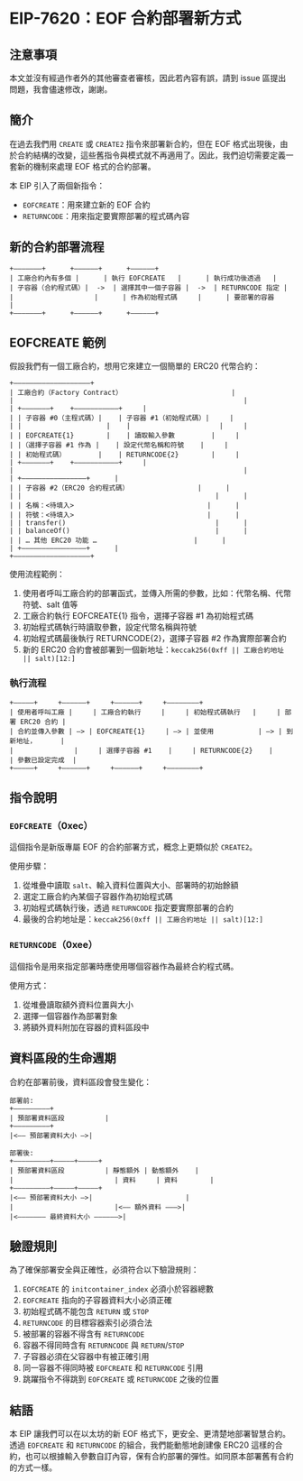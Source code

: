 # EIP-7620：EOF 合約部署新方式

## 注意事項

本文並沒有經過作者外的其他審查者審核，因此若內容有誤，請到 issue 區提出問題，我會儘速修改，謝謝。

## 簡介

在過去我們用 `CREATE` 或 `CREATE2` 指令來部署新合約，但在 EOF 格式出現後，由於合約結構的改變，這些舊指令與模式就不再適用了。因此，我們迫切需要定義一套新的機制來處理 EOF 格式的合約部署。

本 EIP 引入了兩個新指令：

- `EOFCREATE`：用來建立新的 EOF 合約
- `RETURNCODE`：用來指定要實際部署的程式碼內容

## 新的合約部署流程

```console
+—————––+      +——————+      +——————+
| 工廠合約內有多個 |      | 執行 EOFCREATE   |      | 執行成功後透過   |
| 子容器（合約程式碼）|  ->  | 選擇其中一個子容器 |  ->  | RETURNCODE 指定 |
|                    |      | 作為初始程式碼     |      | 要部署的容器     |
+—————––+      +——————+      +——————+
```

## EOFCREATE 範例

假設我們有一個工廠合約，想用它來建立一個簡單的 ERC20 代幣合約：

```console
+———————————————————+
| 工廠合約（Factory Contract）                           |
|                                                         |
| +———————+    +–––––––––––+     |
| | 子容器 #0（主程式碼）|    | 子容器 #1（初始程式碼）|     |
| |                     |    |                      |     |
| | EOFCREATE{1}        |    | 讀取輸入參數         |     |
| |（選擇子容器 #1 作為 |    | 設定代幣名稱和符號    |     |
| | 初始程式碼）        |    | RETURNCODE{2}        |     |
| +———————+    +–––––––––––+     |
|                                                         |
| +————————————————+      |
| | 子容器 #2（ERC20 合約程式碼）                 |      |
| |                                                |      |
| | 名稱：<待填入>                                 |      |
| | 符號：<待填入>                                 |      |
| | transfer()                                     |      |
| | balanceOf()                                    |      |
| | … 其他 ERC20 功能 …                        |      |
| +————————————————+      |
+———————————————————+
```

使用流程範例：

1. 使用者呼叫工廠合約的部署函式，並傳入所需的參數，比如：代幣名稱、代幣符號、salt 值等
2. 工廠合約執行 EOFCREATE{1} 指令，選擇子容器 #1 為初始程式碼
3. 初始程式碼執行時讀取參數，設定代幣名稱與符號
4. 初始程式碼最後執行 RETURNCODE{2}，選擇子容器 #2 作為實際部署合約
5. 新的 ERC20 合約會被部署到一個新地址：`keccak256(0xff || 工廠合約地址 || salt)[12:]`

### 執行流程

```console
+—————+     +——————+     +——————+     +––––––––+
| 使用者呼叫工廠 |     | 工廠合約執行     |     | 初始程式碼執行   |     | 部署 ERC20 合約 |
| 合約並傳入參數 | –> | EOFCREATE{1}     | –> | 並使用           | –> | 到新地址，      |
|               |     | 選擇子容器 #1    |     | RETURNCODE{2}    |     | 參數已設定完成  |
+—————+     +——————+     +——————+     +––––––––+
```

## 指令說明

### `EOFCREATE`（0xec）

這個指令是新版專屬 EOF 的合約部署方式，概念上更類似於 `CREATE2`。

使用步驟：

1. 從堆疊中讀取 `salt`、輸入資料位置與大小、部署時的初始餘額
2. 選定工廠合約內某個子容器作為初始程式碼
3. 初始程式碼執行後，透過 `RETURNCODE` 指定要實際部署的合約
4. 最後的合約地址是：`keccak256(0xff || 工廠合約地址 || salt)[12:]`

### `RETURNCODE`（0xee）

這個指令是用來指定部署時應使用哪個容器作為最終合約程式碼。

使用方式：

1. 從堆疊讀取額外資料位置與大小
2. 選擇一個容器作為部署對象
3. 將額外資料附加在容器的資料區段中

## 資料區段的生命週期

合約在部署前後，資料區段會發生變化：

```console
部署前:
+———————––+
| 預部署資料區段          |
+———————––+
|<–– 預部署資料大小 —>|

部署後:
+———————––+–––––+———––+
| 預部署資料區段          | 靜態額外 | 動態額外    |
|                         | 資料     | 資料        |
+———————––+–––––+———––+
|<–– 預部署資料大小 —>|                       |
|                         |<–– 額外資料 —––>|
|<––––––– 最終資料大小 ——————>|
```

## 驗證規則

為了確保部署安全與正確性，必須符合以下驗證規則：

1. `EOFCREATE` 的 `initcontainer_index` 必須小於容器總數  
2. `EOFCREATE` 指向的子容器資料大小必須正確  
3. 初始程式碼不能包含 `RETURN` 或 `STOP`  
4. `RETURNCODE` 的目標容器索引必須合法  
5. 被部署的容器不得含有 `RETURNCODE`  
6. 容器不得同時含有 `RETURNCODE` 與 `RETURN`/`STOP`  
7. 子容器必須在父容器中有被正確引用  
8. 同一容器不得同時被 `EOFCREATE` 和 `RETURNCODE` 引用  
9. 跳躍指令不得跳到 `EOFCREATE` 或 `RETURNCODE` 之後的位置  

## 結語

本 EIP 讓我們可以在以太坊的新 EOF 格式下，更安全、更清楚地部署智慧合約。透過 `EOFCREATE` 和 `RETURNCODE` 的組合，我們能動態地創建像 ERC20 這樣的合約，也可以根據輸入參數自訂內容，保有合約部署的彈性。如同原本部署舊有合約的方式一樣。
